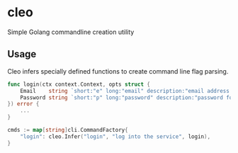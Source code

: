 # cleo

Simple Golang commandline creation utility

## Usage

Cleo infers specially defined functions to create command line
flag parsing.

```go
func login(ctx context.Context, opts struct {
	Email    string `short:"e" long:"email" description:"email address for account"`
	Password string `short:"p" long:"password" description:"password for account"`
}) error {
	...
}

cmds := map[string]cli.CommandFactory{
    "login": cleo.Infer("login", "log into the service", login),
}

```
